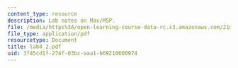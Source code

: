 ```yaml
---
content_type: resource
description: Lab notes on Max/MSP.
file: /media/https%3A/open-learning-course-data-rc.s3.amazonaws.com/21m-361-composing-with-computers-i-electronic-music-composition-spring-2008/3f45cd1f274f03bcaaa1b69210600974_lab4_2.pdf
file_type: application/pdf
resourcetype: Document
title: lab4_2.pdf
uid: 3f45cd1f-274f-03bc-aaa1-b69210600974
---
```


